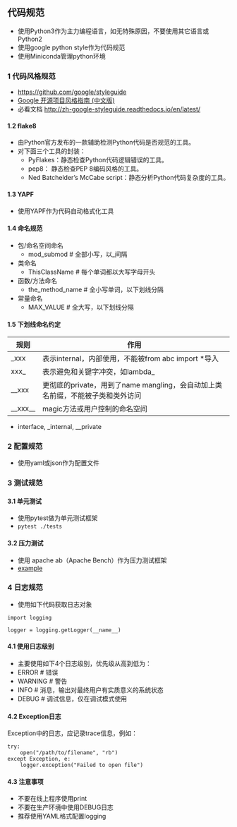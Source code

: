 ## 代码规范
- 使用Python3作为主力编程语言，如无特殊原因，不要使用其它语言或Python2
- 使用google python style作为代码规范
- 使用Miniconda管理python环境

### 1 代码风格规范
- https://github.com/google/styleguide
- [Google 开源项目风格指南 (中文版)](https://github.com/zh-google-styleguide/zh-google-styleguide)
- 必看文档 http://zh-google-styleguide.readthedocs.io/en/latest/ 

#### 1.2 flake8
- 由Python官方发布的一款辅助检测Python代码是否规范的工具。
- 对下面三个工具的封装：
  - PyFlakes：静态检查Python代码逻辑错误的工具。
  - pep8： 静态检查PEP 8编码风格的工具。
  - Ned Batchelder’s McCabe script：静态分析Python代码复杂度的工具。

#### 1.3 YAPF
- 使用YAPF作为代码自动格式化工具

#### 1.4 命名规范
- 包/命名空间命名
  - mod_submod  # 全部小写，以_间隔
- 类命名
  - ThisClassName  # 每个单词都以大写字母开头
- 函数/方法命名
  - the_method_name  # 全小写单词，以下划线分隔
- 常量命名
  - MAX_VALUE # 全大写，以下划线分隔

#### 1.5 下划线命名约定
规则 | 作用
---- | ---
_xxx | 表示internal，内部使用，不能被from abc import *导入
xxx_ | 表示避免和关键字冲突，如lambda_
__xxx | 更彻底的private，用到了name mangling，会自动加上类名前缀，不能被子类和类外访问
\_\_xxx\_\_ | magic方法或用户控制的命名空间

- interface, _internal, __private

### 2 配置规范
- 使用yaml或json作为配置文件

### 3 测试规范
#### 3.1 单元测试
- 使用pytest做为单元测试框架
- ` pytest ./tests `

#### 3.2 压力测试
- 使用 apache ab（Apache Bench）作为压力测试框架
- [example](https://gitlab.yunfutech.com/yunfu/starter/nlpstarter/tree/master/tests/ab_pref_test)

### 4 日志规范
- 使用如下代码获取日志对象
```
import logging

logger = logging.getLogger(__name__)
```

#### 4.1 使用日志级别
- 主要使用如下4个日志级别，优先级从高到低为：
- ERROR  # 错误
- WARNING  # 警告
- INFO  # 消息，输出对最终用户有实质意义的系统状态
- DEBUG  # 调试信息，仅在调试模式使用

#### 4.2 Exception日志	
Exception中的日志，应记录trace信息，例如：
```
try:
    open("/path/to/filename", "rb")
except Exception, e:
    logger.exception("Failed to open file")
```

#### 4.3 注意事项
- 不要在线上程序使用print
- 不要在生产环境中使用DEBUG日志
- 推荐使用YAML格式配置logging
